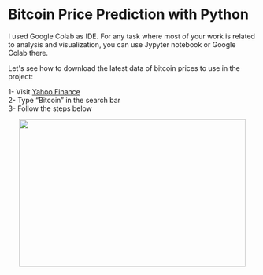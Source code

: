 # Bitcoin Price Prediction with Python
I used Google Colab as IDE. For any task where most of your work is related to analysis and visualization, you can use Jypyter notebook or Google Colab there.

Let's see how to download the latest data of bitcoin prices to use in the project:

1- Visit <a href="https://finance.yahoo.com/">Yahoo Finance</a> <br>
2- Type “Bitcoin” in the search bar <br>
3- Follow the steps below <br>
<p align="center">
  <img width="460" height="300" src="![sssssssasda](https://user-images.githubusercontent.com/63544299/109432218-3e212f80-7a1b-11eb-9e6a-3c31676b74bf.png)
">
</p>
